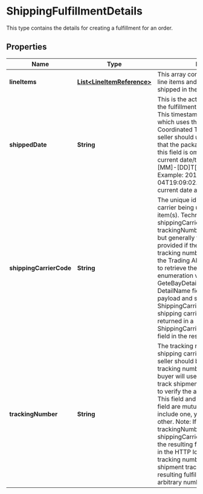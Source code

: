 

# ShippingFulfillmentDetails

This type contains the details for creating a fulfillment for an order.
## Properties

Name | Type | Description | Notes
------------ | ------------- | ------------- | -------------
**lineItems** | [**List&lt;LineItemReference&gt;**](LineItemReference.md) | This array contains a list of or more line items and the quantity that will be shipped in the same package. |  [optional]
**shippedDate** | **String** | This is the actual date and time that the fulfillment package was shipped. This timestamp is in ISO 8601 format, which uses the 24-hour Universal Coordinated Time (UTC) clock. The seller should use the actual date/time that the package was shipped, but if this field is omitted, it will default to the current date/time. Format: [YYYY]-[MM]-[DD]T[hh]:[mm]:[ss].[sss]Z Example: 2015-08-04T19:09:02.768Z Default: The current date and time. |  [optional]
**shippingCarrierCode** | **String** | The unique identifier of the shipping carrier being used to ship the line item(s). Technically, the shippingCarrierCode and trackingNumber fields are optional, but generally these fields will be provided if the shipping carrier and tracking number are known. Note: Use the Trading API&#39;s GeteBayDetails call to retrieve the latest shipping carrier enumeration values. When making the GeteBayDetails call, include the DetailName field in the request payload and set its value to ShippingCarrierDetails. Each valid shipping carrier enumeration value is returned in a ShippingCarrierDetails.ShippingCarrier field in the response payload. |  [optional]
**trackingNumber** | **String** | The tracking number provided by the shipping carrier for this fulfillment. The seller should be careful that this tracking number is accurate since the buyer will use this tracking number to track shipment, and eBay has no way to verify the accuracy of this number. This field and the shippingCarrierCode field are mutually dependent. If you include one, you must also include the other. Note: If you include trackingNumber (and shippingCarrierCode) in the request, the resulting fulfillment&#39;s ID (returned in the HTTP location code) is the tracking number. If you do not include shipment tracking information, the resulting fulfillment ID will default to an arbitrary number such as 999. |  [optional]



